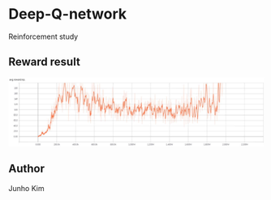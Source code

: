 # Deep-Q-network
Reinforcement study

## Reward result
![result](./result.JPG)

## Author
Junho Kim
